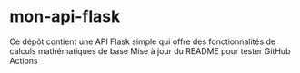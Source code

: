 # mon-api-flask
Ce dépôt contient une API Flask simple qui offre des fonctionnalités de calculs mathématiques de base
Mise à jour du README pour tester GitHub Actions
